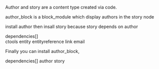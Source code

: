 
Author and story are a content type created via code. 

author_block is a block_module which display authors in the story node

install author then insall story because story depends on author

dependencies[]  
	ctools
	entity
	entityreference
	link
	email

Finally you can install author_block,

dependencies[] 
	author
	story

